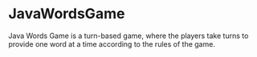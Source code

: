 # JavaWordsGame
Java Words Game is a turn-based game, where the players take turns to provide one word at a time according to the rules of the game.

